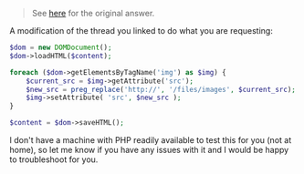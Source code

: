 
> See [here](https://stackoverflow.com/a/72618755/6456163) for the original answer.

A modification of the thread you linked to do what you are requesting:

```php
$dom = new DOMDocument();
$dom->loadHTML($content);

foreach ($dom->getElementsByTagName('img') as $img) {
    $current_src = $img->getAttribute('src');
    $new_src = preg_replace('http://', '/files/images', $current_src);
    $img->setAttribute( 'src', $new_src );
}

$content = $dom->saveHTML();
```

I don't have a machine with PHP readily available to test this for you (not at home), so let me know if you have any issues with it and I would be happy to troubleshoot for you.
